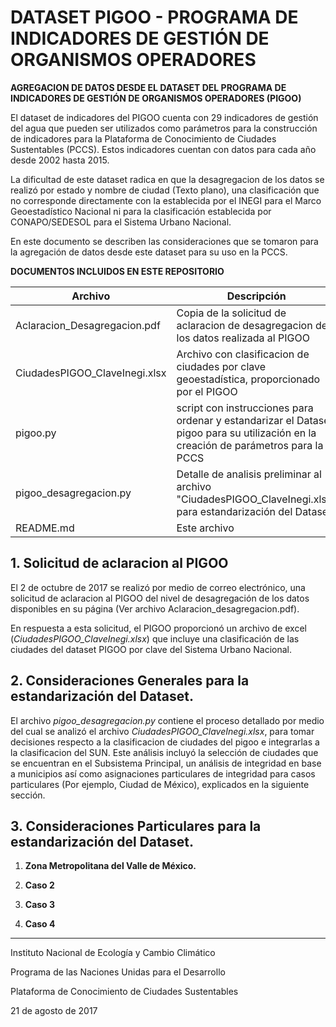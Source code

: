# DATASET PIGOO - PROGRAMA DE INDICADORES DE GESTIÓN DE ORGANISMOS OPERADORES

**AGREGACION DE DATOS DESDE EL DATASET DEL PROGRAMA DE INDICADORES DE GESTIÓN DE ORGANISMOS OPERADORES (PIGOO)**

El dataset de indicadores del PIGOO cuenta con 29 indicadores de gestión del agua que pueden ser utilizados como parámetros para la construcción de indicadores para la Plataforma de Conocimiento de Ciudades Sustentables (PCCS). Estos indicadores cuentan con datos para cada año desde 2002 hasta 2015. 

La dificultad de este dataset radica en que la desagregacion de los datos se realizó por estado y nombre de ciudad (Texto plano), una clasificación que no corresponde directamente con la establecida por el INEGI para el Marco Geoestadístico Nacional ni para la clasificación establecida por CONAPO/SEDESOL para el Sistema Urbano Nacional.

En este documento se describen las consideraciones que se tomaron para la agregación de datos desde este dataset para su uso en la PCCS.

**DOCUMENTOS INCLUIDOS EN ESTE REPOSITORIO**

Archivo|Descripción
-------|-----------
Aclaracion_Desagregacion.pdf|Copia de la solicitud de aclaracion de desagregacion de los datos realizada al PIGOO
CiudadesPIGOO_ClaveInegi.xlsx|Archivo con clasificacion de ciudades por clave geoestadística, proporcionado por el PIGOO
pigoo.py|script con instrucciones para ordenar y estandarizar el Dataset pigoo para su utilización en la creación de parámetros para la PCCS
pigoo_desagregacion.py|Detalle de analisis preliminar al archivo "CiudadesPIGOO_ClaveInegi.xlsx" para estandarización del Dataset
README.md|Este archivo

## 1. Solicitud de aclaracion al PIGOO
El 2 de octubre de 2017 se realizó por medio de correo electrónico, una solicitud de aclaracion al PIGOO del nivel de desagregación de los datos disponibles en su página (Ver archivo Aclaracion_desagregacion.pdf).

En respuesta a esta solicitud, el PIGOO proporcionó un archivo de excel (_CiudadesPIGOO\_ClaveInegi.xlsx_) que incluye una clasificación de las ciudades del dataset PIGOO por clave del Sistema Urbano Nacional.

## 2. Consideraciones Generales para la estandarización del Dataset.
El archivo _pigoo_desagregacion.py_ contiene el proceso detallado por medio del cual se analizó el archivo _CiudadesPIGOO_ClaveInegi.xlsx_, para tomar decisiones respecto a la clasificacion de ciudades del pigoo e integrarlas a la clasificacion del SUN.
Este análisis incluyó la selección de ciudades que se encuentran en el Subsistema Principal, un análisis de integridad en base a municipios así como asignaciones particulares de integridad para casos particulares (Por ejemplo, Ciudad de México), explicados en la siguiente sección.

## 3. Consideraciones Particulares para la estandarización del Dataset.
1. **Zona Metropolitana del Valle de México.**


2. **Caso 2**


3. **Caso 3**


4. **Caso 4**


----------

Instituto Nacional de Ecología y Cambio Climático

Programa de las Naciones Unidas para el Desarrollo

Plataforma de Conocimiento de Ciudades Sustentables

21 de agosto de 2017